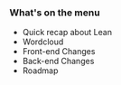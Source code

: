 ### What's on the menu

- Quick recap about Lean
- Wordcloud
- Front-end Changes
- Back-end Changes
- Roadmap